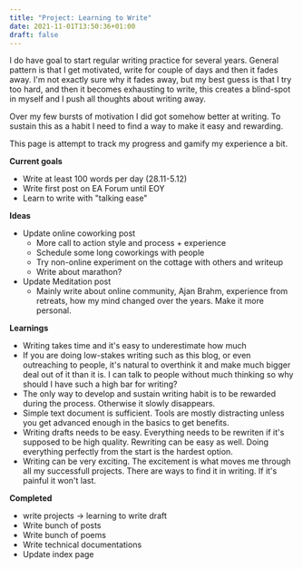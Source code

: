 ```yaml
---
title: "Project: Learning to Write"
date: 2021-11-01T13:50:36+01:00
draft: false
---
```


I do have goal to start regular writing practice for several years. General pattern is that I get motivated, write for couple of days and then it fades away. I'm not exactly sure why it fades away, but my best guess is that I try too hard, and then it becomes exhausting to write, this creates a blind-spot in myself and I push all thoughts about writing away.

Over my few bursts of motivation I did got somehow better at writing. To sustain this as a habit I need to find a way to make it easy and rewarding.

This page is attempt to track my progress and gamify my experience a bit.

**Current goals**
- Write at least 100 words per day (28.11-5.12)
- Write first post on EA Forum until EOY
- Learn to write with "talking ease"

**Ideas**
- Update online coworking post
  - More call to action style and process + experience
  - Schedule some long coworkings with people
  - Try non-online experiment on the cottage with others and writeup
  - Write about marathon?
- Update Meditation post
  - Mainly write about online community, Ajan Brahm, experience from retreats, how my mind changed over the years. Make it more personal.


**Learnings**
- Writing takes time and it's easy to underestimate how much
- If you are doing low-stakes writing such as this blog, or even outreaching to people, it's natural to overthink it and make much bigger deal out of it than it is. I can talk to people without much thinking so why should I have such a high bar for writing?
- The only way to develop and sustain writing habit is to be rewarded during the process. Otherwise it slowly disappears.
- Simple text document is sufficient. Tools are mostly distracting unless you get advanced enough in the basics to get benefits. 
- Writing drafts needs to be easy. Everything needs to be rewriten if it's supposed to be high quality. Rewriting can be easy as well. Doing everything perfectly from the start is the hardest option.
- Writing can be very exciting. The excitement is what moves me through all my successfull projects. There are ways to find it in writing. If it's painful it won't last.

**Completed**
- write projects -> learning to write draft
- Write bunch of posts
- Write bunch of poems
- Write technical documentations
- Update index page